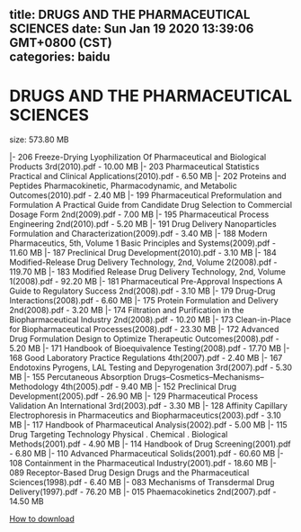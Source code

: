 
title: DRUGS AND THE PHARMACEUTICAL SCIENCES
date: Sun Jan 19 2020 13:39:06 GMT+0800 (CST)    
categories: baidu
---

# DRUGS AND THE PHARMACEUTICAL SCIENCES
size: 573.80 MB
 
 
|- 206 Freeze-Drying Lyophilization Of Pharmaceutical and Biological Products 3rd(2010).pdf - 10.00 MB
|- 203 Pharmaceutical Statistics Practical and Clinical Applications(2010).pdf - 6.50 MB
|- 202 Proteins and Peptides Pharmacokinetic, Pharmacodynamic, and Metabolic Outcomes(2010).pdf - 2.40 MB
|- 199 Pharmaceutical Preformulation and Formulation A Practical Guide from Candidate Drug Selection to Commercial Dosage Form 2nd(2009).pdf - 7.00 MB
|- 195 Pharmaceutical Process Engineering 2nd(2010).pdf - 5.20 MB
|- 191 Drug Delivery Nanoparticles Formulation and Characterization(2009).pdf - 3.40 MB
|- 188 Modern Pharmaceutics, 5th, Volume 1 Basic Principles and Systems(2009).pdf - 11.60 MB
|- 187 Preclinical Drug Development(2010).pdf - 3.10 MB
|- 184 Modified-Release Drug Delivery Technology, 2nd, Volume 2(2008).pdf - 119.70 MB
|- 183 Modified Release Drug Delivery Technology, 2nd, Volume 1(2008).pdf - 92.20 MB
|- 181 Pharmaceutical Pre-Approval Inspections A Guide to Regulatory Success 2nd(2008).pdf - 3.10 MB
|- 179 Drug-Drug Interactions(2008).pdf - 6.60 MB
|- 175 Protein Formulation and Delivery 2nd(2008).pdf - 3.20 MB
|- 174 Filtration and Purification in the Biopharmaceutical Industry 2nd(2008).pdf - 10.20 MB
|- 173 Clean-in-Place for Biopharmaceutical Processes(2008).pdf - 23.30 MB
|- 172 Advanced Drug Formulation Design to Optimize Therapeutic Outcomes(2008).pdf - 5.20 MB
|- 171 Handbook of Bioequivalence Testing(2008).pdf - 17.70 MB
|- 168 Good Laboratory Practice Regulations 4th(2007).pdf - 2.40 MB
|- 167 Endotoxins Pyrogens, LAL Testing and Depyrogenation 3rd(2007).pdf - 5.30 MB
|- 155 Percutaneous Absorption Drugs–Cosmetics–Mechanisms–Methodology 4th(2005).pdf - 9.40 MB
|- 152 Preclinical Drug Development(2005).pdf - 26.90 MB
|- 129 Pharmaceutical Process Validation An International 3rd(2003).pdf - 3.30 MB
|- 128 Affinity Capillary Electrophoresis in Pharmaceutics and Biopharmaceutics(2003).pdf - 3.10 MB
|- 117 Handbook of Pharmaceutical Analysis(2002).pdf - 5.00 MB
|- 115 Drug Targeting Technology Physical . Chemical . Biological Methods(2001).pdf - 4.90 MB
|- 114 Handbook of Drug Screening(2001).pdf - 6.80 MB
|- 110 Advanced Pharmaceutical Solids(2001).pdf - 60.60 MB
|- 108 Containment in the Pharmaceutical Industry(2001).pdf - 18.60 MB
|- 089 Receptor-Based Drug Design Drugs and the Pharmaceutical Sciences(1998).pdf - 6.40 MB
|- 083 Mechanisms of Transdermal Drug Delivery(1997).pdf - 76.20 MB
|- 015 Phaemacokinetics 2nd(2007).pdf - 14.50 MB

[How to download](https://bpcam.bemobtrk.com/go/2ceec3aa-1ca2-46d6-b9ff-aaa5c184517c?jno=155)
